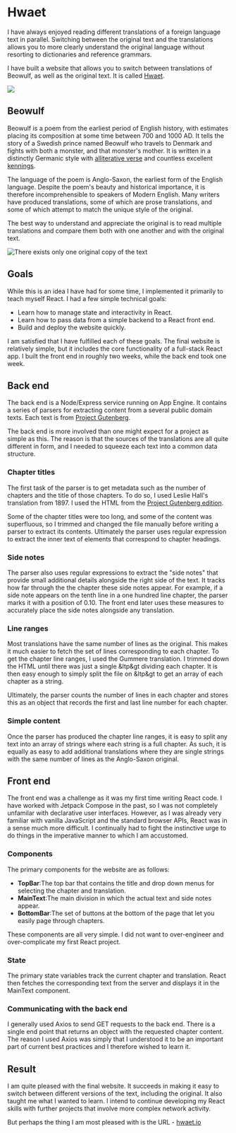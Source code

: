 # Hwaet

I have always enjoyed reading different translations of a foreign language text in parallel. Switching between the original text and the translations allows you to more clearly understand the original language without resorting to dictionaries and reference grammars. 

I have built a website that allows you to switch between translations of Beowulf, as well as the original text. It is called <a href='hwaet.io'>Hwaet</a>.

![](bw.png)

## Beowulf

Beowulf is a poem from the earliest period of English history, with estimates placing its composition at some time between 700 and 1000 AD. It tells the story of a Swedish prince named Beowulf who travels to Denmark and fights with both a monster, and that monster's mother. It is written in a distinctly Germanic style with <a href="https://en.wikipedia.org/wiki/Alliterative_verse#Old_English_poetic_forms">alliterative verse</a> and countless excellent <a href="https://en.wikipedia.org/wiki/Kenning">kennings</a>. 

The language of the poem is Anglo-Saxon, the earliest form of the English language. Despite the poem's beauty and historical importance, it is therefore incomprehensible to speakers of Modern English. Many writers have produced translations, some of which are prose translations, and some of which attempt to match the unique style of the original. 

The best way to understand and appreciate the original is to read multiple translations and compare them both with one another and with the original text.

![There exists only one original copy of the text](beowulfold.jpg)

## Goals

While this is an idea I have had for some time, I implemented it primarily to teach myself React. I had a few simple technical goals:

<ul>
<li>Learn how to manage state and interactivity in React.</li> 
<li>Learn how to pass data from a simple backend to a React front end.</li>
<li>Build and deploy the website quickly.</li>
</ul>

I am satisfied that I have fulfilled each of these goals. The final website is relatively simple, but it includes the core functionality of a full-stack React app. I built the front end in roughly two weeks, while the back end took one week.

## Back end

The back end is a Node/Express service running on App Engine. It contains a series of parsers for extracting content from a several public domain texts. Each text is from <a href="https://www.gutenberg.org/">Project Gutenberg</a>.

The back end is more involved than one might expect for a project as simple as this. The reason is that the sources of the translations are all quite different in form, and I needed to squeeze each text into a common data structure.

### Chapter titles

The first task of the parser is to get metadata such as the number of chapters and the title of those chapters. To do so, I used Leslie Hall's translation from 1897. I used the <span class='inlinecode'>HTML</span> from the <a href="https://www.gutenberg.org/files/16328/16328-h/16328-h.htm">Project Gutenberg edition</a>.

Some of the chapter titles were too long, and some of the content was superfluous, so I trimmed and changed the file manually before writing a parser to extract its contents. Ultimately the parser uses regular expression to extract the inner text of elements that correspond to chapter headings. 

### Side notes

The parser also uses regular expressions to extract the "side notes" that provide small additional details alongside the right side of the text. It tracks how far through the the chapter these side notes appear. For example, if a side note appears on the tenth line in a one hundred line chapter, the parser marks it with a position of <span class='inlinecode'>0.10</span>. The front end later uses these measures to accurately place the side notes alongside any translation.

### Line ranges

Most translations have the same number of lines as the original. This makes it much easier to fetch the set of lines corresponding to each chapter. To get the chapter line ranges, I used the Gummere translation. I trimmed down the HTML until there was just a single <span class='inlinecode'>&ltp&gt</span> dividing each chapter. It is then easy enough to simply split the file on <span class='inlinecode'>&ltp&gt</span> to get an array of each chapter as a string. 

Ultimately, the parser counts the number of lines in each chapter and stores this as an object that records the first and last line number for each chapter. 

### Simple content

Once the parser has produced the chapter line ranges, it is easy to split any text into an array of strings where each string is a full chapter. As such, it is equally as easy to add additional translations where they are single strings with the same number of lines as the Anglo-Saxon original. 

## Front end

The front end was a challenge as it was my first time writing React code. I have worked with Jetpack Compose in the past, so I was not completely unfamilar with declarative user interfaces. However, as I was already very familiar with vanilla JavaScript and the standard browser APIs, React was in a sense much more difficult. I continually had to fight the instinctive urge to do things in the imperative manner to which I am accustomed. 

### Components

The primary components for the website are as follows:

<ul>
<li><b>TopBar</b>:The top bar that contains the title and drop down menus for selecting the chapter and translation.
<li><b>MainText</b>:The main division in which the actual text and side notes appear.
<li><b>BottomBar</b>:The set of buttons at the bottom of the page that let you easily page through chapters.
</ul>

These components are all very simple. I did not want to over-engineer and over-complicate my first React project.

### State

The primary state variables track the current chapter and translation. React then fetches the corresponding text from the server and displays it in the <span class="inlinecode">MainText</span> component.

### Communicating with the back end

I generally used Axios to send <span class="inlinecode">GET</span> requests to the back end. There is a single end point that returns an object with the requested chapter content. The reason I used Axios was simply that I understood it to be an important part of current best practices and I therefore wished to learn it.

## Result

I am quite pleased with the final website. It succeeds in making it easy to switch between different versions of the text, including the original. It also taught me what I wanted to learn. I intend to continue developing my React skills with further projects that involve more complex network activity.

But perhaps the thing I am most pleased with is the URL - <a href="https://www.hwaet.io">hwaet.io</a>
